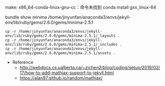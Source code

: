 make: x86_64-conda-linux-gnu-cc：命令未找到
conda install gxx_linux-64

bundle show minima
/home/jinyunfan/anaconda3/envs/jekyll-env/lib/ruby/gems/2.6.0/gems/minima-2.5.1

```{bash}
cp -r /home/jinyunfan/anaconda3/envs/jekyll-env/lib/ruby/gems/2.6.0/gems/minima-2.5.1/_layouts .
cp -r /home/jinyunfan/anaconda3/envs/jekyll-env/lib/ruby/gems/2.6.0/gems/minima-2.5.1/_includes .
cp -r /home/jinyunfan/anaconda3/envs/jekyll-env/lib/ruby/gems/2.6.0/gems/minima-2.5.1/assets .
```


- Reference
  - http://webdocs.cs.ualberta.ca/~zichen2/blog/coding/setup/2019/02/17/how-to-add-mathjax-support-to-jekyll.html
  - https://alan97.github.io/random/mathjax/

